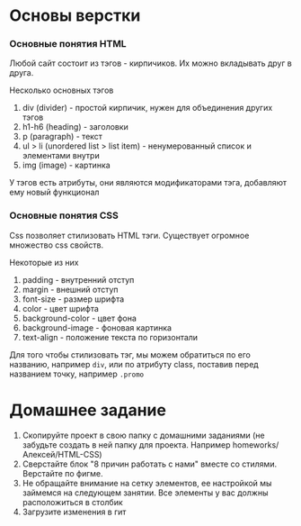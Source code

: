 # Основы верстки
### Основные понятия HTML
Любой сайт состоит из тэгов - кирпичиков. Их можно вкладывать друг в друга. 

Несколько основных тэгов
1. div (divider) - простой кирпичик, нужен для объединения других тэгов
2. h1-h6 (heading) - заголовки
3. p (paragraph) - текст
4. ul > li (unordered list > list item) - ненумерованный список и элементами внутри
5. img (image) - картинка

У тэгов есть атрибуты, они являются модификаторами тэга, добавляют ему новый функционал

### Основные понятия CSS
Css позволяет стилизовать HTML тэги. Существует огромное множество css свойств.

Некоторые из них
1. padding - внутренний отступ
2. margin - внешний отступ
3. font-size - размер шрифта
4. color - цвет шрифта
5. background-color - цвет фона
6. background-image - фоновая картинка
7. text-align - положение текста по горизонтали

Для того чтобы стилизовать тэг, мы можем обратиться по его названию, например `div`, 
или по атрибуту class, поставив перед названием точку, например `.promo`

# Домашнее задание
1. Скопируйте проект в свою папку с домашними заданиями (не забудьте создать в ней папку для проекта. 
Например homeworks/Алексей/HTML-CSS)
2. Сверстайте блок "8 причин работать с нами" вместе со стилями. Верстайте по фигме.
3. Не обращайте внимание на сетку элементов, ее настройкой мы займемся на следующем занятии.
Все элементы у вас должны расположиться в столбик
4. Загрузите изменения в гит
